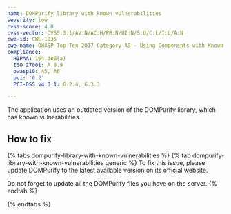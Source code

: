 ```yaml
---
name: DOMPurify library with known vulnerabilities
severity: low
cvss-score: 4.8
cvss-vector: CVSS:3.1/AV:N/AC:H/PR:N/UI:N/S:U/C:L/I:L/A:N
cwe-id: CWE-1035
cwe-name: OWASP Top Ten 2017 Category A9 - Using Components with Known Vulnerabilities
compliance:
  HIPAA: 164.306(a)
  ISO 27001: A.8.9
  owasp10: A5, A6
  pci: '6.2'
  PCI-DSS v4.0.1: 6.2.4, 6.3.3

---            
```


The application uses an outdated version of the DOMPurify library, which has known vulnerabilities.

## How to fix

{% tabs dompurify-library-with-known-vulnerabilities %}
{% tab dompurify-library-with-known-vulnerabilities generic %}
To fix this issue, please update DOMPurify to the latest available version on its official website.

Do not forget to update all the DOMPurify files you have on the server.
{% endtab %}

{% endtabs %}

